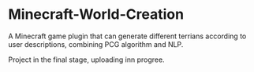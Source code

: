 # Minecraft-World-Creation
A Minecraft game plugin that can generate different terrians according to user descriptions, combining PCG algorithm and NLP.

Project in the final stage, uploading inn progree.
